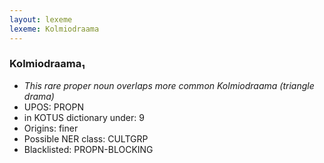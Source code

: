 ```yaml
---
layout: lexeme
lexeme: Kolmiodraama
---
```


###  Kolmiodraama₁

* _This rare proper noun overlaps more common *Kolmiodraama* (triangle drama)_
* UPOS:  PROPN
* in KOTUS dictionary under:  9
* Origins: finer 
* Possible NER class:  CULTGRP
* Blacklisted:  PROPN-BLOCKING

